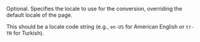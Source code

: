 Optional. Specifies the locale to use for the conversion, overriding the default locale of the page. 

This should be a locale code string (e.g., `en-US` for American English or `tr-TR` for Turkish).